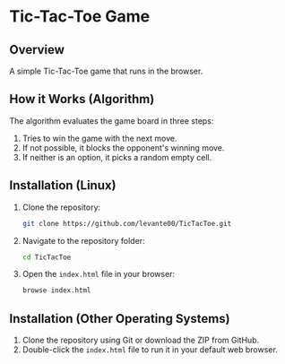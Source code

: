 # Tic-Tac-Toe Game

## Overview
A simple Tic-Tac-Toe game that runs in the browser. 

## How it Works (Algorithm)
The algorithm evaluates the game board in three steps:
1. Tries to win the game with the next move.
2. If not possible, it blocks the opponent's winning move.
3. If neither is an option, it picks a random empty cell.

## Installation (Linux)
1. Clone the repository:
    ```bash
    git clone https://github.com/levante00/TicTacToe.git
    ```
2. Navigate to the repository folder:
    ```bash
    cd TicTacToe
    ```
3. Open the `index.html` file in your browser:
    ```bash
    browse index.html
    ```

## Installation (Other Operating Systems)
1. Clone the repository using Git or download the ZIP from GitHub.
2. Double-click the `index.html` file to run it in your default web browser.
